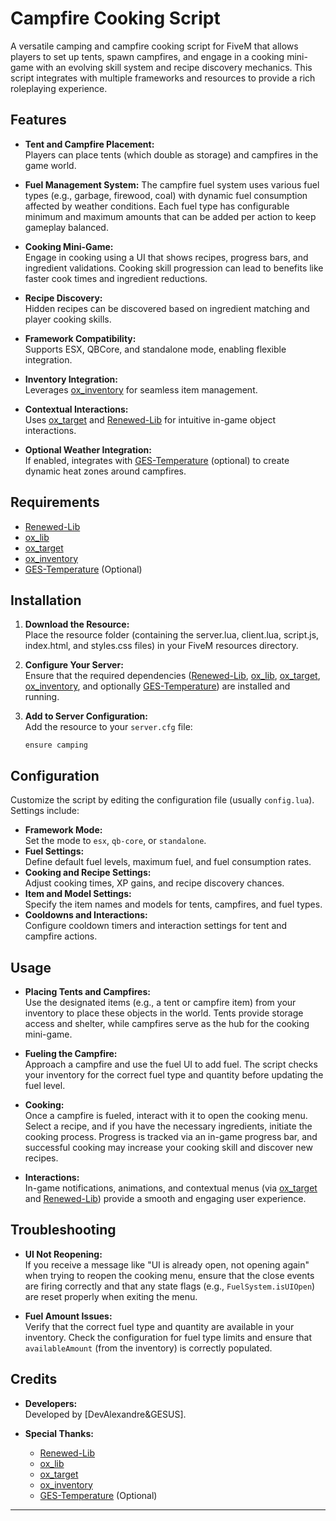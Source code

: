 # Campfire Cooking Script

A versatile camping and campfire cooking script for FiveM that allows players to set up tents, spawn campfires, and engage in a cooking mini-game with an evolving skill system and recipe discovery mechanics. This script integrates with multiple frameworks and resources to provide a rich roleplaying experience.


## Features

- **Tent and Campfire Placement:**  
  Players can place tents (which double as storage) and campfires in the game world.
  
- **Fuel Management System:**
  The campfire fuel system uses various fuel types (e.g., garbage, firewood, coal) with dynamic fuel consumption affected by weather conditions. Each fuel type has configurable minimum and maximum amounts that can be added per action to keep gameplay balanced.
  
- **Cooking Mini-Game:**  
  Engage in cooking using a UI that shows recipes, progress bars, and ingredient validations. Cooking skill progression can lead to benefits like faster cook times and ingredient reductions.
  
- **Recipe Discovery:**  
  Hidden recipes can be discovered based on ingredient matching and player cooking skills.
  
- **Framework Compatibility:**  
  Supports ESX, QBCore, and standalone mode, enabling flexible integration.
  
- **Inventory Integration:**  
  Leverages [ox_inventory](https://github.com/overextended/ox_inventory) for seamless item management.
  
- **Contextual Interactions:**  
  Uses [ox_target](https://github.com/overextended/ox_target) and [Renewed-Lib](https://github.com/Renewed-Scripts/Renewed-Lib) for intuitive in-game object interactions.
  
- **Optional Weather Integration:**  
  If enabled, integrates with [GES-Temperature](https://github.com) (optional) to create dynamic heat zones around campfires.

## Requirements

- [Renewed-Lib](https://github.com/Renewed-Scripts/Renewed-Lib)
- [ox_lib](https://github.com/overextended/ox_lib)
- [ox_target](https://github.com/overextended/ox_target)
- [ox_inventory](https://github.com/overextended/ox_inventory)
- [GES-Temperature](https://github.com/DevAlexandre0/GES-Temperature) (Optional)

## Installation

1. **Download the Resource:**  
   Place the resource folder (containing the server.lua, client.lua, script.js, index.html, and styles.css files) in your FiveM resources directory.

2. **Configure Your Server:**  
   Ensure that the required dependencies ([Renewed-Lib](https://github.com/Renewed-Scripts/Renewed-Lib), [ox_lib](https://github.com/overextended/ox_lib), [ox_target](https://github.com/overextended/ox_target), [ox_inventory](https://github.com/overextended/ox_inventory), and optionally [GES-Temperature](https://github.com)) are installed and running.

3. **Add to Server Configuration:**  
   Add the resource to your `server.cfg` file:
   ```
   ensure camping
   ```

## Configuration

Customize the script by editing the configuration file (usually `config.lua`). Settings include:
- **Framework Mode:**  
  Set the mode to `esx`, `qb-core`, or `standalone`.
- **Fuel Settings:**  
  Define default fuel levels, maximum fuel, and fuel consumption rates.
- **Cooking and Recipe Settings:**  
  Adjust cooking times, XP gains, and recipe discovery chances.
- **Item and Model Settings:**  
  Specify the item names and models for tents, campfires, and fuel types.
- **Cooldowns and Interactions:**  
  Configure cooldown timers and interaction settings for tent and campfire actions.

## Usage

- **Placing Tents and Campfires:**  
  Use the designated items (e.g., a tent or campfire item) from your inventory to place these objects in the world. Tents provide storage access and shelter, while campfires serve as the hub for the cooking mini-game.

- **Fueling the Campfire:**  
  Approach a campfire and use the fuel UI to add fuel. The script checks your inventory for the correct fuel type and quantity before updating the fuel level.

- **Cooking:**  
  Once a campfire is fueled, interact with it to open the cooking menu. Select a recipe, and if you have the necessary ingredients, initiate the cooking process. Progress is tracked via an in-game progress bar, and successful cooking may increase your cooking skill and discover new recipes.

- **Interactions:**  
  In-game notifications, animations, and contextual menus (via [ox_target](https://github.com/overextended/ox_target) and [Renewed-Lib](https://github.com/Renewed-Scripts/Renewed-Lib)) provide a smooth and engaging user experience.

## Troubleshooting

- **UI Not Reopening:**  
  If you receive a message like "UI is already open, not opening again" when trying to reopen the cooking menu, ensure that the close events are firing correctly and that any state flags (e.g., `FuelSystem.isUIOpen`) are reset properly when exiting the menu.

- **Fuel Amount Issues:**  
  Verify that the correct fuel type and quantity are available in your inventory. Check the configuration for fuel type limits and ensure that `availableAmount` (from the inventory) is correctly populated.

## Credits

- **Developers:**  
  Developed by [DevAlexandre&GESUS].
  
- **Special Thanks:**  
  - [Renewed-Lib](https://github.com/Renewed-Scripts/Renewed-Lib)
  - [ox_lib](https://github.com/overextended/ox_lib)
  - [ox_target](https://github.com/overextended/ox_target)
  - [ox_inventory](https://github.com/overextended/ox_inventory)
  - [GES-Temperature](https://github.com) (Optional)
---
